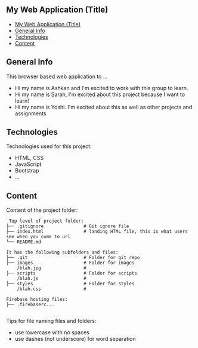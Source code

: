 ## My Web Application (Title)

- [My Web Application (Title)](#my-web-application-title)
- [General Info](#general-info)
- [Technologies](#technologies)
- [Content](#content)

## General Info
This browser based web application to ...

* Hi my name is Ashkan and I'm excited to work with this group to learn.
* Hi my name is Sarah, I'm excited about this project because I want to learn!
* Hi my name is Yoshi. I'm excited about this as well as other projects and assignments

## Technologies
Technologies used for this project:
* HTML, CSS
* JavaScript
* Bootstrap 
* ...
	
## Content
Content of the project folder:

```
 Top level of project folder: 
├── .gitignore               # Git ignore file
├── index.html               # landing HTML file, this is what users see when you come to url
└── README.md

It has the following subfolders and files:
├── .git                     # Folder for git repo
├── images                   # Folder for images
    /blah.jpg                # 
├── scripts                  # Folder for scripts
    /blah.js                 # 
├── styles                   # Folder for styles
    /blah.css                # 

Firebase hosting files: 
├── .firebaserc...


```

Tips for file naming files and folders:
* use lowercase with no spaces
* use dashes (not underscore) for word separation

